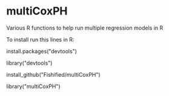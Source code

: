 # multiCoxPH
Various R functions to help run multiple regression models in R

To install run this lines in R:

install.packages("devtools")

library("devtools")

install_github("Fishified/multiCoxPH")

library("multiCoxPH")
